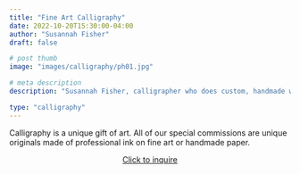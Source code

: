 ```yaml
---
title: "Fine Art Calligraphy"
date: 2022-10-20T15:30:00-04:00
author: "Susannah Fisher"
draft: false

# post thumb
image: "images/calligraphy/ph01.jpg"

# meta description
description: "Susannah Fisher, calligrapher who does custom, handmade work, mostly for weddings and other events"

type: "calligraphy"
---
```

Calligraphy is a unique gift of art. All of our special commissions are unique originals made of professional ink on fine art or handmade paper.

<center><a href="/contact" class="btn btn-outline-primary">Click to inquire</a></center>


